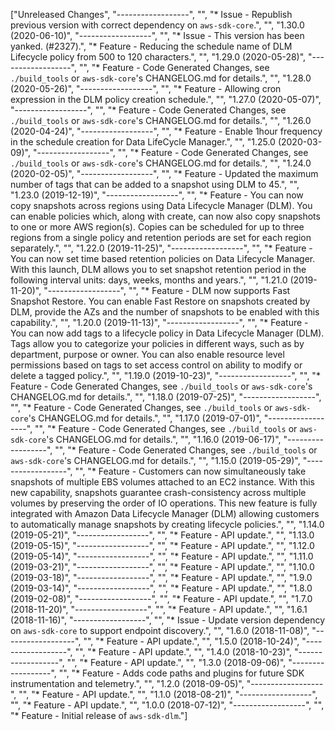 ["Unreleased Changes", "------------------", "", "* Issue - Republish previous version with correct dependency on `aws-sdk-core`.", "", "1.30.0 (2020-06-10)", "------------------", "", "* Issue - This version has been yanked. (#2327).", "* Feature - Reducing the schedule name of DLM Lifecycle policy from 500 to 120 characters.", "", "1.29.0 (2020-05-28)", "------------------", "", "* Feature - Code Generated Changes, see `./build_tools` or `aws-sdk-core`'s CHANGELOG.md for details.", "", "1.28.0 (2020-05-26)", "------------------", "", "* Feature - Allowing cron expression in the DLM policy creation schedule.", "", "1.27.0 (2020-05-07)", "------------------", "", "* Feature - Code Generated Changes, see `./build_tools` or `aws-sdk-core`'s CHANGELOG.md for details.", "", "1.26.0 (2020-04-24)", "------------------", "", "* Feature - Enable 1hour frequency in the schedule creation for Data LifeCycle Manager.", "", "1.25.0 (2020-03-09)", "------------------", "", "* Feature - Code Generated Changes, see `./build_tools` or `aws-sdk-core`'s CHANGELOG.md for details.", "", "1.24.0 (2020-02-05)", "------------------", "", "* Feature - Updated the maximum number of tags that can be added to a snapshot using DLM to 45.", "", "1.23.0 (2019-12-19)", "------------------", "", "* Feature - You can now copy snapshots across regions using Data Lifecycle Manager (DLM). You can enable policies which, along with create, can now also copy snapshots to one or more AWS region(s). Copies can be scheduled for up to three regions from a single policy and retention periods are set for each region separately.", "", "1.22.0 (2019-11-25)", "------------------", "", "* Feature - You can now set time based retention policies on Data Lifecycle Manager. With this launch, DLM allows you to set snapshot retention period in the following interval units: days, weeks, months and years.", "", "1.21.0 (2019-11-20)", "------------------", "", "* Feature - DLM now supports Fast Snapshot Restore. You can enable Fast Restore on snapshots created by DLM, provide the AZs and the number of snapshots to be enabled with this capability.", "", "1.20.0 (2019-11-13)", "------------------", "", "* Feature - You can now add tags to a lifecycle policy in Data Lifecycle Manager (DLM). Tags allow you to categorize your policies in different ways, such as by department, purpose or owner. You can also enable resource level permissions based on tags to set access control on ability to modify or delete a tagged policy.", "", "1.19.0 (2019-10-23)", "------------------", "", "* Feature - Code Generated Changes, see `./build_tools` or `aws-sdk-core`'s CHANGELOG.md for details.", "", "1.18.0 (2019-07-25)", "------------------", "", "* Feature - Code Generated Changes, see `./build_tools` or `aws-sdk-core`'s CHANGELOG.md for details.", "", "1.17.0 (2019-07-01)", "------------------", "", "* Feature - Code Generated Changes, see `./build_tools` or `aws-sdk-core`'s CHANGELOG.md for details.", "", "1.16.0 (2019-06-17)", "------------------", "", "* Feature - Code Generated Changes, see `./build_tools` or `aws-sdk-core`'s CHANGELOG.md for details.", "", "1.15.0 (2019-05-29)", "------------------", "", "* Feature - Customers can now simultaneously take snapshots of multiple EBS volumes attached to an EC2 instance. With this new capability, snapshots guarantee crash-consistency across multiple volumes by preserving the order of IO operations. This new feature is fully integrated with Amazon Data Lifecycle Manager (DLM) allowing customers to automatically manage snapshots by creating lifecycle policies.", "", "1.14.0 (2019-05-21)", "------------------", "", "* Feature - API update.", "", "1.13.0 (2019-05-15)", "------------------", "", "* Feature - API update.", "", "1.12.0 (2019-05-14)", "------------------", "", "* Feature - API update.", "", "1.11.0 (2019-03-21)", "------------------", "", "* Feature - API update.", "", "1.10.0 (2019-03-18)", "------------------", "", "* Feature - API update.", "", "1.9.0 (2019-03-14)", "------------------", "", "* Feature - API update.", "", "1.8.0 (2019-02-08)", "------------------", "", "* Feature - API update.", "", "1.7.0 (2018-11-20)", "------------------", "", "* Feature - API update.", "", "1.6.1 (2018-11-16)", "------------------", "", "* Issue - Update version dependency on `aws-sdk-core` to support endpoint discovery.", "", "1.6.0 (2018-11-08)", "------------------", "", "* Feature - API update.", "", "1.5.0 (2018-10-24)", "------------------", "", "* Feature - API update.", "", "1.4.0 (2018-10-23)", "------------------", "", "* Feature - API update.", "", "1.3.0 (2018-09-06)", "------------------", "", "* Feature - Adds code paths and plugins for future SDK instrumentation and telemetry.", "", "1.2.0 (2018-09-05)", "------------------", "", "* Feature - API update.", "", "1.1.0 (2018-08-21)", "------------------", "", "* Feature - API update.", "", "1.0.0 (2018-07-12)", "------------------", "", "* Feature - Initial release of `aws-sdk-dlm`."]